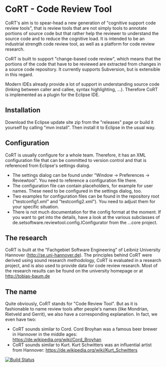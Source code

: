 # CoRT - Code Review Tool

CoRT's aim is to spear-head a new generation of "cognitive support code review tools", that is review tools that are not simply tools to annotate portions of source code but that rather help the reviewer to understand the source code and to reduce the cognitive load. It is intended to be an industrial strength code review tool, as well as a platform for code review research.

CoRT is built to support "change-based code review", which means that the portions of the code that have to be reviewed are extracted from changes in a source code repository. It currently supports Subversion, but is extensible in this regard.

Modern IDEs already provide a lot of support in understanding source code (linking between caller and callee, syntax highlighting, ...). Therefore CoRT is implemented as a plugin for the Eclipse IDE.

## Installation

Download the Eclipse update site zip from the "releases" page or build it yourself by calling "mvn install". Then install it to Eclipse in the usual way.

## Configuration

CoRT is usually configure for a whole team. Therefore, it has an XML configuration file that can be committed to version control and that is referenced from Eclipse's settings dialog.

- The settings dialog can be found under "Window -> Preferences -> Reviewtool". You need to reference a configuration file there.
- The configuration file can contain placeholders, for example for user names. These need to be configured in the settings dialog, too.
- Two examples for configuration files can be found in the repository root ("testconfig1.xml" and "testconfig2.xml"). You need to adjust them for your specific situation.
- There is not much documentation for the config format at the moment. If you want to get into the details, have a look at the various subclasses of de.setsoftware.reviewtool.config.IConfigurator from the ...core project.

## The research

CoRT is built at the "Fachgebiet Software Engineering" of Leibniz University Hannover (http://se.uni-hannover.de). The principles behind CoRT were derived using sound research methodology, CoRT is evaluated in a research project, and is also used to provide data for code review research. Most of the research results can be found on the university homepage or at http://tobias-baum.de

## The name

Quite obviously, CoRT stands for "Code Review Tool". But as it is fashionable to name review tools after people's names (like Mondrian, Rietveld and Gerrit), we also have a corresponding explanation. In fact, we even have two:
* CoRT sounds similar to Cord. Cord Broyhan was a famous beer brewer in Hannover in the middle ages: https://de.wikipedia.org/wiki/Cord_Broyhan
* CoRT sounds similar to Kurt. Kurt Schwitters was an influential artist from Hannover: https://de.wikipedia.org/wiki/Kurt_Schwitters

[![Build Status](https://travis-ci.com/tobiasbaum/reviewtool.svg?branch=master)](https://travis-ci.com/tobiasbaum/reviewtool)
